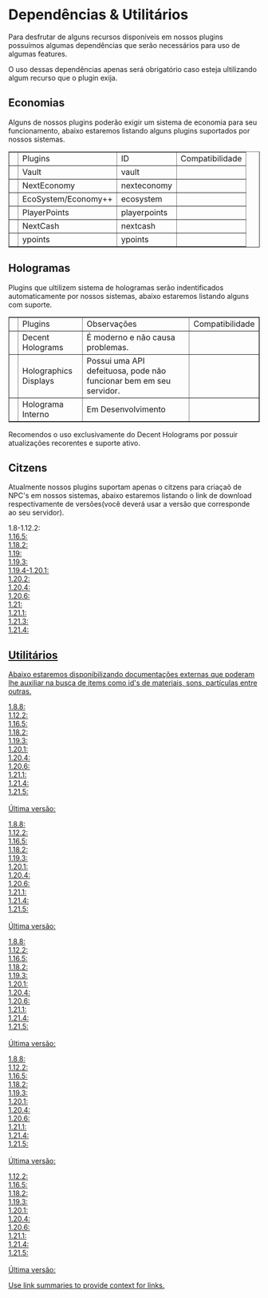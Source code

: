# Dependências & Utilitários

<p>Para desfrutar de alguns recursos disponíveis em nossos plugins possuímos algumas dependências que serão necessários para uso de algumas features.</p>

<tip>O uso dessas dependências apenas será obrigatório caso esteja ultilizando algum recurso que o plugin exija.</tip>

## Economias

<p id="economies">Alguns de nossos plugins poderão exigir um sistema de economia para seu funcionamento, abaixo estaremos listando alguns plugins suportados por nossos sistemas.</p>

<table width="600" style="header-row" border="false">
    <tr>
        <td width="1"></td>
        <td><control>Plugins</control></td>
        <td><control>ID</control></td>
        <td><control>Compatibilidade</control></td>
    </tr>
    <tr>
        <td width="1"></td>
        <td>Vault</td>
        <td>vault</td>
        <td><icon src="../images/filled-checked-checkbox.png"/></td>
    </tr>
    <tr>
        <td width="1"></td>
        <td>NextEconomy</td>
        <td>nexteconomy</td>
        <td><icon src="../images/filled-checked-checkbox.png"/></td>
    </tr>
    <tr>
        <td width="1"></td>
        <td>EcoSystem/Economy++</td>
        <td>ecosystem</td>
        <td><icon src="../images/filled-checked-checkbox.png"/></td>
    </tr>
    <tr>
        <td width="1"></td>
        <td>PlayerPoints</td>
        <td>playerpoints</td>
        <td><icon src="../images/filled-checked-checkbox.png"/></td>
    </tr>
    <tr>
        <td width="1"></td>
        <td>NextCash</td>
        <td>nextcash</td>
        <td><icon src="../images/filled-checked-checkbox.png"/></td>
    </tr>
    <tr>
        <td width="1"></td>
        <td>ypoints</td>
        <td>ypoints</td>
        <td><icon src="../images/filled-checked-checkbox.png"/></td>
    </tr>
</table>

## Hologramas

<p>Plugins que ultilizem sistema de hologramas serão indentificados automaticamente por nossos sistemas, abaixo estaremos listando alguns com suporte.</p>

<table width="600" style="header-row" border="false">
    <tr>
        <td width="1"></td>
        <td><control>Plugins</control></td>
        <td><control>Observações</control></td>
        <td><control>Compatibilidade</control></td>
    </tr>
    <tr>
        <td width="1"></td>
        <td>Decent Holograms</td>
        <td>É moderno e não causa problemas.</td>
        <td><icon src="../images/filled-checked-checkbox.png"/></td>
    </tr>
    <tr>
        <td width="1"></td>
        <td>Holographics Displays</td>
        <td>Possui uma API defeituosa, pode não funcionar bem em seu servidor.</td>
        <td><icon src="../images/filled-checked-checkbox.png"/></td>
    </tr>
    <tr>
        <td width="1"></td>
        <td>Holograma Interno</td>
        <td>Em Desenvolvimento</td>
        <td></td>
    </tr>
</table>

<tip>Recomendos o uso exclusivamente do <control>Decent Holograms</control> por possuir atualizações recorentes e suporte ativo.</tip>

## Citzens

<p>Atualmente nossos plugins suportam apenas o citzens para criaçaõ de NPC's em nossos sistemas, abaixo estaremos listando o link de download respectivamente de versões(você deverá usar a versão que corresponde ao seu servidor).</p>

<chapter id="depend-citzens" title="Versões" collapsible="true">
    <p>
        1.8-1.12.2: <a href="https://ci.citizensnpcs.co/job/citizens2/2639/"/><br>
        1.16.5: <a href="https://ci.citizensnpcs.co/job/citizens2/3478/"/> <br>
        1.18.2: <a href="https://ci.citizensnpcs.co/job/citizens2/3430/"/> <br>
        1.19: <a href="https://ci.citizensnpcs.co/job/citizens2/2793/"/> <br>
        1.19.3: <a href="https://ci.citizensnpcs.co/job/citizens2/2960/"/> <br>
        1.19.4-1.20.1: <a href="https://ci.citizensnpcs.co/job/citizens2/3208/"/> <br>
        1.20.2: <a href="https://ci.citizensnpcs.co/job/citizens2/3282/"/> <br>
        1.20.4: <a href="https://ci.citizensnpcs.co/job/citizens2/3367/"/> <br>
        1.20.6: <a href="https://ci.citizensnpcs.co/job/citizens2/3827"/> <br>
        1.21: <a href="https://ci.citizensnpcs.co/job/citizens2/3578/"/> <br>
        1.21.1: <a href="https://ci.citizensnpcs.co/job/citizens2/3827"/> <br>
        1.21.3: <a href="https://ci.citizensnpcs.co/job/citizens2/3644/"/> <br>
        1.21.4: <a href="https://ci.citizensnpcs.co/job/citizens2/3685/"/> <br>
    </p>
</chapter>

## Utilitários

<p>Abaixo estaremos disponibilizando documentações externas que poderam lhe auxiliar na busca de items como id's de materiais, sons, partículas entre outras.</p>

<chapter title="Lista de Sons" collapsible="true">
    <p>
        1.8.8: <a href="https://helpch.at/docs/1.8.8/org/bukkit/Sound.html"/><br>
        1.12.2: <a href="https://helpch.at/docs/1.12/org/bukkit/Sound.html"/><br>
        1.16.5: <a href="https://helpch.at/docs/1.16.5/org/bukkit/Sound.html"/><br>
        1.18.2: <a href="https://helpch.at/docs/1.18.2/org/bukkit/Sound.html"/><br>
        1.19.3: <a href="https://helpch.at/docs/1.19.3/org/bukkit/Sound.html"/><br>
        1.20.1: <a href="https://helpch.at/docs/1.20.1/org/bukkit/Sound.html"/><br>
        1.20.4: <a href="https://helpch.at/docs/1.20.4/org/bukkit/Sound.html"/><br>
        1.20.6: <a href="https://helpch.at/docs/1.20.6/org/bukkit/Sound.html"/><br>
        1.21.1: <a href="https://helpch.at/docs/1.21.1/org/bukkit/Sound.html"/><br>
        1.21.4: <a href="https://helpch.at/docs/1.21.4/org/bukkit/Sound.html"/><br>
        1.21.5: <a href="https://helpch.at/docs/1.21.5/org/bukkit/Sound.html"/><br><br>
        Última versão: <a href="https://hub.spigotmc.org/javadocs/spigot/org/bukkit/Sound.html"/><br>
    </p>
</chapter>

<chapter title="Lista de Materias" collapsible="true">
    <p>
        1.8.8: <a href="https://helpch.at/docs/1.8.8/org/bukkit/Material.html"/><br>
        1.12.2: <a href="https://helpch.at/docs/1.12/org/bukkit/Material.html"/><br>
        1.16.5: <a href="https://helpch.at/docs/1.16.5/org/bukkit/Material.html"/><br>
        1.18.2: <a href="https://helpch.at/docs/1.18.2/org/bukkit/Material.html"/><br>
        1.19.3: <a href="https://helpch.at/docs/1.19.3/org/bukkit/Material.html"/><br>
        1.20.1: <a href="https://helpch.at/docs/1.20.1/org/bukkit/Material.html"/><br>
        1.20.4: <a href="https://helpch.at/docs/1.20.4/org/bukkit/Material.html"/><br>
        1.20.6: <a href="https://helpch.at/docs/1.20.6/org/bukkit/Material.html"/><br>
        1.21.1: <a href="https://helpch.at/docs/1.21.1/org/bukkit/Material.html"/><br>
        1.21.4: <a href="https://helpch.at/docs/1.21.4/org/bukkit/Material.html"/><br>
        1.21.5: <a href="https://helpch.at/docs/1.21.5/org/bukkit/Material.html"/><br><br>
        Última versão: <a href="https://hub.spigotmc.org/javadocs/spigot/org/bukkit/Material.html"/>
    </p>
</chapter>

<chapter title="Lista de Efeitos" collapsible="true">
    <p> 
        1.8.8: <a href="https://helpch.at/docs/1.8.8/org/bukkit/potion/PotionEffectType.html"/><br>
        1.12.2: <a href="https://helpch.at/docs/1.12/org/bukkit/potion/PotionEffectType.html"/><br>
        1.16.5: <a href="https://helpch.at/docs/1.16.5/org/bukkit/potion/PotionEffectType.html"/><br>
        1.18.2: <a href="https://helpch.at/docs/1.18.2/org/bukkit/potion/PotionEffectType.html"/><br>
        1.19.3: <a href="https://helpch.at/docs/1.19.3/org/bukkit/potion/PotionEffectType.html"/><br>
        1.20.1: <a href="https://helpch.at/docs/1.20.1/org/bukkit/potion/PotionEffectType.html"/><br>
        1.20.4: <a href="https://helpch.at/docs/1.20.4/org/bukkit/potion/PotionEffectType.html"/><br>
        1.20.6: <a href="https://helpch.at/docs/1.20.6/org/bukkit/potion/PotionEffectType.html"/><br>
        1.21.1: <a href="https://helpch.at/docs/1.21.1/org/bukkit/potion/PotionEffectType.html"/><br>
        1.21.4: <a href="https://helpch.at/docs/1.21.4/org/bukkit/potion/PotionEffectType.html"/><br>
        1.21.5: <a href="https://helpch.at/docs/1.21.5/org/bukkit/potion/PotionEffectType.html"/><br><br>
        Última versão: <a href="https://hub.spigotmc.org/javadocs/spigot/org/bukkit/potion/PotionEffectType.html"/>
    </p>
</chapter>

<chapter title="Lista de Encantamentos" collapsible="true">
    <p> 
        1.8.8: <a href="https://helpch.at/docs/1.8.8/org/bukkit/enchantments/Enchantment.html"/><br>
        1.12.2: <a href="https://helpch.at/docs/1.12/org/bukkit/enchantments/Enchantment.html"/><br>
        1.16.5: <a href="https://helpch.at/docs/1.16.5/org/bukkit/enchantments/Enchantment.html"/><br>
        1.18.2: <a href="https://helpch.at/docs/1.18.2/org/bukkit/enchantments/Enchantment.html"/><br>
        1.19.3: <a href="https://helpch.at/docs/1.19.3/org/bukkit/enchantments/Enchantment.html"/><br>
        1.20.1: <a href="https://helpch.at/docs/1.20.1/org/bukkit/enchantments/Enchantment.html"/><br>
        1.20.4: <a href="https://helpch.at/docs/1.20.4/org/bukkit/enchantments/Enchantment.html"/><br>
        1.20.6: <a href="https://helpch.at/docs/1.20.6/org/bukkit/enchantments/Enchantment.html"/><br>
        1.21.1: <a href="https://helpch.at/docs/1.21.1/org/bukkit/enchantments/Enchantment.html"/><br>
        1.21.4: <a href="https://helpch.at/docs/1.21.4/org/bukkit/enchantments/Enchantment.html"/><br>
        1.21.5: <a href="https://helpch.at/docs/1.21.5/org/bukkit/enchantments/Enchantment.html"/><br><br>
        Última versão: <a href="https://hub.spigotmc.org/javadocs/spigot/org/bukkit/enchantments/Enchantment.html"/>
    </p>
</chapter>

<chapter title="Lista de Partículas" collapsible="true">
    <p>
        1.12.2: <a href="https://helpch.at/docs/1.12/org/bukkit/Particle.html"/><br>
        1.16.5: <a href="https://helpch.at/docs/1.16.5/org/bukkit/Particle.html"/><br>
        1.18.2: <a href="https://helpch.at/docs/1.18.2/org/bukkit/Particle.html"/><br>
        1.19.3: <a href="https://helpch.at/docs/1.19.3/org/bukkit/Particle.html"/><br>
        1.20.1: <a href="https://helpch.at/docs/1.20.1/org/bukkit/Particle.html"/><br>
        1.20.4: <a href="https://helpch.at/docs/1.20.4/org/bukkit/Particle.html"/><br>
        1.20.6: <a href="https://helpch.at/docs/1.20.6/org/bukkit/Particle.html"/><br>
        1.21.1: <a href="https://helpch.at/docs/1.21.1/org/bukkit/Particle.html"/><br>
        1.21.4: <a href="https://helpch.at/docs/1.21.4/org/bukkit/Particle.html"/><br>
        1.21.5: <a href="https://helpch.at/docs/1.21.5/org/bukkit/Particle.html"/><br><br>
        Última versão: <a href="https://hub.spigotmc.org/javadocs/spigot/org/bukkit/Particle.html"/>
    </p>
</chapter>

<link-summary>Use link summaries to provide context for links.</link-summary>